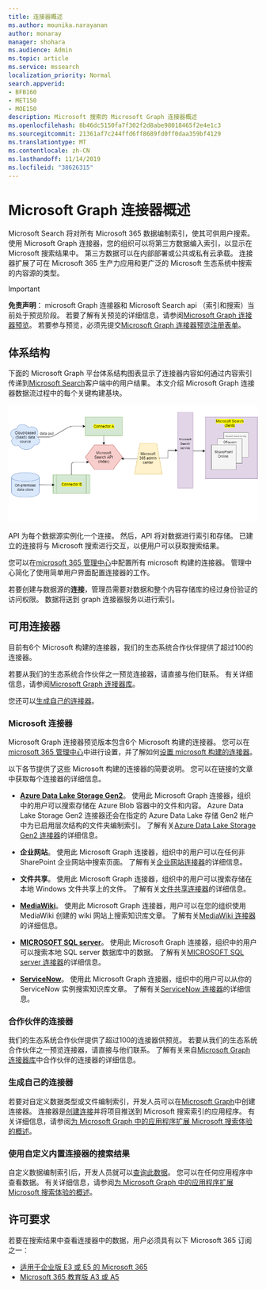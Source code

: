 ```yaml
---
title: 连接器概述
ms.author: mounika.narayanan
author: monaray
manager: shohara
ms.audience: Admin
ms.topic: article
ms.service: mssearch
localization_priority: Normal
search.appverid:
- BFB160
- MET150
- MOE150
description: Microsoft 搜索的 Microsoft Graph 连接器概述
ms.openlocfilehash: 8b46dc5150fa7f302f2d8abe98018465f2e4e1c3
ms.sourcegitcommit: 21361af7c244ffd6ff8689fd0ff0daa359bf4129
ms.translationtype: MT
ms.contentlocale: zh-CN
ms.lasthandoff: 11/14/2019
ms.locfileid: "38626315"
---
```

# <a name="overview-of-microsoft-graph-connectors"></a>Microsoft Graph 连接器概述

Microsoft Search 将对所有 Microsoft 365 数据编制索引，使其可供用户搜索。 使用 Microsoft Graph 连接器，您的组织可以将第三方数据编入索引，以显示在 Microsoft 搜索结果中。 第三方数据可以在内部部署或公共或私有云承载。 连接器扩展了可在 Microsoft 365 生产力应用和更广泛的 Microsoft 生态系统中搜索的内容源的类型。

> [!IMPORTANT]
> **免责声明**： microsoft Graph 连接器和 Microsoft Search api （索引和搜索）当前处于预览阶段。 若要了解有关预览的详细信息，请参阅[Microsoft Graph 连接器预览](connectors-preview.md)。 若要参与预览，必须先提交[Microsoft Graph 连接器预览注册表单](https://forms.office.com/Pages/ResponsePage.aspx?id=v4j5cvGGr0GRqy180BHbRxWYgu82J_RFnMMATAS6_chUNVYwNU1CMDNZUDBSSDZKWVo2RDJDRjRLQi4u)。

## <a name="architecture"></a>体系结构
下面的 Microsoft Graph 平台体系结构图表显示了连接器内容如何通过内容索引传递到[Microsoft Search](https://docs.microsoft.com/microsoftsearch/overview-microsoft-search)客户端中的用户结果。 本文介绍 Microsoft Graph 连接器数据流过程中的每个关键构建基块。

![](media/highlevel-connectors_FINAL.png)

API 为每个数据源实例化一个连接。 然后，API 将对数据进行索引和存储。 已建立的连接将与 Microsoft 搜索进行交互，以便用户可以获取搜索结果。

您可以在[microsoft 365 管理中心](https://admin.microsoft.com)中配置所有 microsoft 构建的连接器。 管理中心简化了使用简单用户界面配置连接器的工作。

若要创建与数据源的**连接**，管理员需要对数据和整个内容存储库的经过身份验证的访问权限。 数据将送到 graph 连接器服务以进行索引。

## <a name="available-connectors"></a>可用连接器
目前有6个 Microsoft 构建的连接器，我们的生态系统合作伙伴提供了超过100的连接器。

若要从我们的生态系统合作伙伴之一预览连接器，请直接与他们联系。 有关详细信息，请参阅[Microsoft Graph 连接器库](connectors-gallery.md)。

您还可以[生成自己的连接器](https://docs.microsoft.com/graph/search-concept-overview)。

### <a name="connectors-by-microsoft"></a>Microsoft 连接器
Microsoft Graph 连接器预览版本包含6个 Microsoft 构建的连接器。 您可以在[microsoft 365 管理中心](https://admin.microsoft.com)中进行设置，并了解如何[设置 microsoft 构建的连接器](configure-connector.md)。

以下各节提供了这些 Microsoft 构建的连接器的简要说明。 您可以在链接的文章中获取每个连接器的详细信息。

- **[Azure Data Lake Storage Gen2](https://docs.microsoft.com/azure/storage/blobs/data-lake-storage-introduction)**。 使用此 Microsoft Graph 连接器，组织中的用户可以搜索存储在 Azure Blob 容器中的文件和内容。 Azure Data Lake Storage Gen2 连接器还会在指定的 Azure Data Lake 存储 Gen2 帐户中为已启用层次结构的文件夹编制索引。
了解有关[Azure Data Lake Storage Gen2 连接器](azure-data-lake-connector.md)的详细信息。

- **企业网站**。 使用此 Microsoft Graph 连接器，组织中的用户可以在任何非 SharePoint 企业网站中搜索页面。
了解有关[企业网站连接器](enterprise-web-connector.md)的详细信息。

- **文件共享**。 使用此 Microsoft Graph 连接器，组织中的用户可以搜索存储在本地 Windows 文件共享上的文件。
了解有关[文件共享连接器](file-share-connector.md)的详细信息。

- **[MediaWiki](https://www.mediawiki.org/wiki/MediaWiki)**。 使用此 Microsoft Graph 连接器，用户可以在您的组织使用 MediaWiki 创建的 wiki 网站上搜索知识库文章。
了解有关[MediaWiki 连接器](mediawiki-connector.md)的详细信息。

- **[MICROSOFT SQL server](https://www.microsoft.com/sql-server/sql-server-2017)**。 使用此 Microsoft Graph 连接器，组织中的用户可以搜索本地 SQL server 数据库中的数据。
了解有关[MICROSOFT SQL server 连接器](MSSQL-connector.md)的详细信息。

- **[ServiceNow](https://www.servicenow.com)**。 使用此 Microsoft Graph 连接器，组织中的用户可以从你的 ServiceNow 实例搜索知识库文章。
了解有关[ServiceNow 连接器](servicenow-connector.md)的详细信息。

### <a name="connectors-from-our-partners"></a>合作伙伴的连接器
我们的生态系统合作伙伴提供了超过100的连接器供预览。 若要从我们的生态系统合作伙伴之一预览连接器，请直接与他们联系。
了解有关来自[Microsoft Graph 连接器库](connectors-gallery.md)中合作伙伴的连接器的详细信息。

### <a name="build-your-own-connector"></a>生成自己的连接器
若要对自定义数据类型或文件编制索引，开发人员可以在[Microsoft Graph](https://developer.microsoft.com/graph/)中创建连接器。 连接器是[创建连接](https://docs.microsoft.com/graph/search-index-manage-connections)并将项目推送到 Microsoft 搜索索引的应用程序。 有关详细信息，请参阅[为 Microsoft Graph 中的应用程序扩展 Microsoft 搜索体验的概述](https://docs.microsoft.com/graph/search-concept-overview)。

### <a name="search-results-with-your-custom-built-connector"></a>使用自定义内置连接器的搜索结果
自定义数据编制索引后，开发人员就可以[查询此数据](https://docs.microsoft.com/graph/search-concept-custom-types)。 您可以在任何应用程序中查看数据。 有关详细信息，请参阅[为 Microsoft Graph 中的应用程序扩展 Microsoft 搜索体验的概述](https://docs.microsoft.com/graph/search-concept-overview)。

## <a name="license-requirements"></a>许可要求
若要在搜索结果中查看连接器中的数据，用户必须具有以下 Microsoft 365 订阅之一：
- <a href="https://www.microsoft.com/microsoft-365/compare-all-microsoft-365-plans" target="_blank">适用于企业版 E3 或 E5 的 Microsoft 365</a>
- <a href="https://www.microsoft.com/microsoft-365/academic/compare-office-365-education-plans?activetab=tab:primaryr1" target="_blank">Microsoft 365 教育版 A3 或 A5</a>
